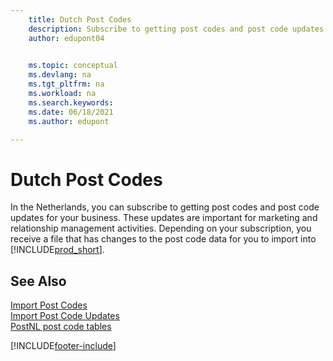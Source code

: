 ```yaml
---
    title: Dutch Post Codes
    description: Subscribe to getting post codes and post code updates for your business. These updates are important for marketing and relationship management activities.
    author: edupont04

    
    ms.topic: conceptual
    ms.devlang: na
    ms.tgt_pltfrm: na
    ms.workload: na
    ms.search.keywords:
    ms.date: 06/18/2021
    ms.author: edupont

---
```

# Dutch Post Codes

In the Netherlands, you can subscribe to getting post codes and post code updates for your business. These updates are important for marketing and relationship management activities. Depending on your subscription, you receive a file that has changes to the post code data for you to import into [!INCLUDE[prod_short](../../includes/prod_short.md)].  

## See Also

 [Import Post Codes](how-to-import-post-codes.md)  
 [Import Post Code Updates](how-to-import-post-code-updates.md)  
 [PostNL post code tables](https://www.postnl.nl/zakelijke-oplossingen/procesoptimalisatie-met-dataoplossingen/postcodetabel/aanvragen)  


[!INCLUDE[footer-include](../../includes/footer-banner.md)]